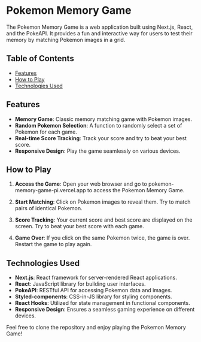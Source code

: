 # Pokemon Memory Game

The Pokemon Memory Game is a web application built using Next.js, React, and the PokeAPI. It provides a fun and interactive way for users to test their memory by matching Pokemon images in a grid.

## Table of Contents

- [Features](#features)
- [How to Play](#how-to-play)
- [Technologies Used](#technologies-used)

## Features

- **Memory Game**: Classic memory matching game with Pokemon images.
- **Random Pokemon Selection**: A function to randomly select a set of Pokemon for each game.
- **Real-time Score Tracking**: Track your score and try to beat your best score.
- **Responsive Design**: Play the game seamlessly on various devices.

## How to Play

1. **Access the Game**: Open your web browser and go to pokemon-memory-game-pi.vercel.app to access the Pokemon Memory Game.

2. **Start Matching**: Click on Pokemon images to reveal them. Try to match pairs of identical Pokemon.

3. **Score Tracking**: Your current score and best score are displayed on the screen. Try to beat your best score with each game.

4. **Game Over**: If you click on the same Pokemon twice, the game is over. Restart the game to play again.

## Technologies Used

- **Next.js**: React framework for server-rendered React applications.
- **React**: JavaScript library for building user interfaces.
- **PokeAPI**: RESTful API for accessing Pokemon data and images.
- **Styled-components**: CSS-in-JS library for styling components.
- **React Hooks**: Utilized for state management in functional components.
- **Responsive Design**: Ensures a seamless gaming experience on different devices.

Feel free to clone the repository and enjoy playing the Pokemon Memory Game!
